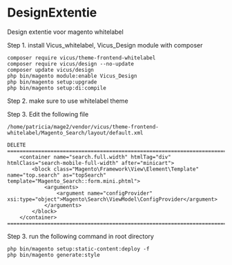 # DesignExtentie
Design extentie voor magento whitelabel


Step 1. install Vicus_whitelabel, Vicus_Design module with composer

    composer require vicus/theme-frontend-whitelabel
    composer require vicus/design --no-update
    composer update vicus/design
    php bin/magento module:enable Vicus_Design
    php bin/magento setup:upgrade
    php bin/magento setup:di:compile

Step 2. make sure to use whitelabel theme

Step 3. Edit the following file

    /home/patricia/mage2/vendor/vicus/theme-frontend-whitelabel/Magento_Search/layout/default.xml

    DELETE
    ======================================================================================================================================
        <container name="search.full.width" htmlTag="div" htmlClass="search-mobile-full-width" after="minicart">
            <block class="Magento\Framework\View\Element\Template" name="top.search" as="topSearch" template="Magento_Search::form.mini.phtml">
                <arguments>
                    <argument name="configProvider" xsi:type="object">Magento\Search\ViewModel\ConfigProvider</argument>
                </arguments>
            </block>
        </container>
    ======================================================================================================================================

Step 3. run the following command in root directory

    php bin/magento setup:static-content:deploy -f
    php bin/magento generate:style